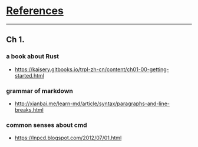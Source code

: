# [References](README.md#rust-learning)
---
## Ch 1.
### a book about Rust
* https://kaisery.gitbooks.io/trpl-zh-cn/content/ch01-00-getting-started.html<br>
### grammar of markdown
* http://xianbai.me/learn-md/article/syntax/paragraphs-and-line-breaks.html<br>
### common senses about cmd
* https://lnpcd.blogspot.com/2012/07/01.html<br>